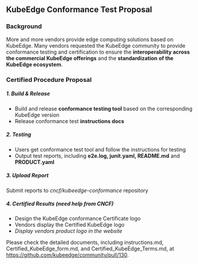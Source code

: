 ## KubeEdge Conformance Test Proposal

### Background

More and more vendors provide edge computing solutions based on KubeEdge. Many vendors requested the KubeEdge community to provide conformance testing and certification to ensure the **interoperability across the commercial KubeEdge offerings** and the **standardization** **of the KubeEdge ecosystem**.

### Certified Procedure Proposal

##### 1. Build & Release

- Build and release **conformance testing tool** based on the corresponding KubeEdge version
- Release conformance test **instructions docs**

##### 2. Testing

- Users get conformance test tool and follow the instructions for testing
- Output test reports, including **e2e.log, junit.yaml, README.md** and **PRODUCT.yaml**

##### 3. Upload Report

Submit reports to *cncf/kubeedge-conformance* repository

##### 4. Certified Results (need help from CNCF)

- Design the KubeEdge conformance Certificate logo
- Vendors display the Certified KubeEdge logo
- *Display vendors product logo in the website*

Please check the detailed documents, including instructions.md, Certified_KubeEdge_form.md, and Certified_KubeEdge_Terms.md, at https://github.com/kubeedge/community/pull/130.
